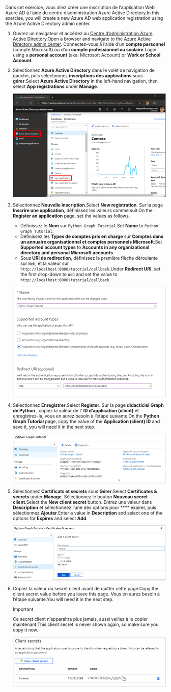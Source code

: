 <!-- markdownlint-disable MD002 MD041 -->

<span data-ttu-id="292fd-101">Dans cet exercice, vous allez créer une inscription de l’application Web Azure AD à l’aide du centre d’administration Azure Active Directory.</span><span class="sxs-lookup"><span data-stu-id="292fd-101">In this exercise, you will create a new Azure AD web application registration using the Azure Active Directory admin center.</span></span>

1. <span data-ttu-id="292fd-102">Ouvrez un navigateur et accédez au [Centre d’administration Azure Active Directory](https://aad.portal.azure.com).</span><span class="sxs-lookup"><span data-stu-id="292fd-102">Open a browser and navigate to the [Azure Active Directory admin center](https://aad.portal.azure.com).</span></span> <span data-ttu-id="292fd-103">Connectez-vous à l’aide d’un **compte personnel** (compte Microsoft) ou d’un **compte professionnel ou scolaire**.</span><span class="sxs-lookup"><span data-stu-id="292fd-103">Login using a **personal account** (aka: Microsoft Account) or **Work or School Account**.</span></span>

1. <span data-ttu-id="292fd-104">Sélectionnez **Azure Active Directory** dans le volet de navigation de gauche, puis sélectionnez **inscriptions des applications** sous **gérer**.</span><span class="sxs-lookup"><span data-stu-id="292fd-104">Select **Azure Active Directory** in the left-hand navigation, then select **App registrations** under **Manage**.</span></span>

    ![<span data-ttu-id="292fd-105">Capture d’écran des inscriptions d’application</span><span class="sxs-lookup"><span data-stu-id="292fd-105">A screenshot of the App registrations</span></span> ](./images/aad-portal-app-registrations.png)

1. <span data-ttu-id="292fd-106">Sélectionnez **Nouvelle inscription**.</span><span class="sxs-lookup"><span data-stu-id="292fd-106">Select **New registration**.</span></span> <span data-ttu-id="292fd-107">Sur la page **Inscrire une application**, définissez les valeurs comme suit.</span><span class="sxs-lookup"><span data-stu-id="292fd-107">On the **Register an application** page, set the values as follows.</span></span>

    - <span data-ttu-id="292fd-108">Définissez le **Nom** sur `Python Graph Tutorial`.</span><span class="sxs-lookup"><span data-stu-id="292fd-108">Set **Name** to `Python Graph Tutorial`.</span></span>
    - <span data-ttu-id="292fd-109">Définissez les **Types de comptes pris en charge** sur **Comptes dans un annuaire organisationnel et comptes personnels Microsoft**.</span><span class="sxs-lookup"><span data-stu-id="292fd-109">Set **Supported account types** to **Accounts in any organizational directory and personal Microsoft accounts**.</span></span>
    - <span data-ttu-id="292fd-110">Sous **URI de redirection**, définissez la première flèche déroulante sur `Web`, et la valeur sur `http://localhost:8000/tutorial/callback`.</span><span class="sxs-lookup"><span data-stu-id="292fd-110">Under **Redirect URI**, set the first drop-down to `Web` and set the value to `http://localhost:8000/tutorial/callback`.</span></span>

    ![Capture d’écran de la page inscrire une application](./images/aad-register-an-app.png)

1. <span data-ttu-id="292fd-112">Sélectionnez **Enregistrer**.</span><span class="sxs-lookup"><span data-stu-id="292fd-112">Select **Register**.</span></span> <span data-ttu-id="292fd-113">Sur la page **didacticiel Graph de Python** , copiez la valeur de l' **ID d’application (client)** et enregistrez-la, vous en aurez besoin à l’étape suivante.</span><span class="sxs-lookup"><span data-stu-id="292fd-113">On the **Python Graph Tutorial** page, copy the value of the **Application (client) ID** and save it, you will need it in the next step.</span></span>

    ![Capture d’écran de l’ID d’application de la nouvelle inscription de l’application](./images/aad-application-id.png)

1. <span data-ttu-id="292fd-115">Sélectionnez **Certificats et secrets** sous **Gérer**.</span><span class="sxs-lookup"><span data-stu-id="292fd-115">Select **Certificates & secrets** under **Manage**.</span></span> <span data-ttu-id="292fd-116">Sélectionnez le bouton **Nouveau secret client**.</span><span class="sxs-lookup"><span data-stu-id="292fd-116">Select the **New client secret** button.</span></span> <span data-ttu-id="292fd-117">Entrez une valeur dans **Description** et sélectionnez l’une des options pour \*\*\*\* expirer, puis sélectionnez **Ajouter**.</span><span class="sxs-lookup"><span data-stu-id="292fd-117">Enter a value in **Description** and select one of the options for **Expires** and select **Add**.</span></span>

    ![Capture d’écran de la boîte de dialogue Ajouter une clé secrète client](./images/aad-new-client-secret.png)

1. <span data-ttu-id="292fd-119">Copiez la valeur du secret client avant de quitter cette page.</span><span class="sxs-lookup"><span data-stu-id="292fd-119">Copy the client secret value before you leave this page.</span></span> <span data-ttu-id="292fd-120">Vous en aurez besoin à l’étape suivante.</span><span class="sxs-lookup"><span data-stu-id="292fd-120">You will need it in the next step.</span></span>

    > [!IMPORTANT]
    > <span data-ttu-id="292fd-121">Ce secret client n’apparaîtra plus jamais, aussi veillez à le copier maintenant.</span><span class="sxs-lookup"><span data-stu-id="292fd-121">This client secret is never shown again, so make sure you copy it now.</span></span>

    ![Capture d’écran de la clé secrète client récemment ajoutée](./images/aad-copy-client-secret.png)
